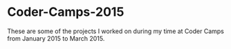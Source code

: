 # Coder-Camps-2015
These are some of the projects I worked on during my time at Coder Camps from January 2015 to March 2015. 
